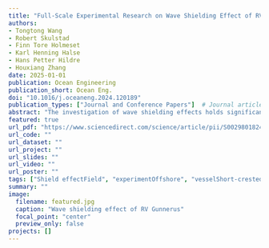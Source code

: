 ```yaml
---
title: "Full-Scale Experimental Research on Wave Shielding Effect of RV Gunnerus for Offshore Operations"
authors:
- Tongtong Wang
- Robert Skulstad
- Finn Tore Holmeset
- Karl Henning Halse
- Hans Petter Hildre
- Houxiang Zhang
date: 2025-01-01
publication: Ocean Engineering
publication_short: Ocean Eng.
doi: "10.1016/j.oceaneng.2024.120189"
publication_types: ["Journal and Conference Papers"]  # Journal article
abstract: "The investigation of wave shielding effects holds significant importance for practical offshore operations. Utilizing the calm area on the lee side of the vessel enables operations to enhance safety and efficiency. Optimized vessel heading control reduces the relative motions in crane operations, thereby increasing the operational window. To achieve this, we conducted full-scale field experiment research with the research vessel Gunnerus, delivering more reliable and credible results to bridge the gap from simulations to real-world conditions. A detailed examination of experimental data and analysis reveals that when the ship encounters two short-crested waves with nearly 90° directional difference, the largest crane motion and optimal shelter effects occur when the vessel is beam-on to the stronger wave. Crane motion was more sensitive to wave attack angles than to the amplitude of the shielded wave. Specifically, positioning the vessel between 165° and 180° relative to the stronger wave minimized wave elevation in the sheltered zone and reduced vertical crane movements. Additionally, headings between 90° and 120° created a sufficiently calm area for efficient operations. These insights provide practical implications for optimizing vessel positioning and enhancing operational efficiency in challenging marine environments."
featured: true
url_pdf: "https://www.sciencedirect.com/science/article/pii/S0029801824035273?via%3Dihub"
url_code: ""
url_dataset: ""
url_project: ""
url_slides: ""
url_video: ""
url_poster: ""    
tags: ["Shield effectField", "experimentOffshore", "vesselShort-crested","wavesCrane","operations"]
summary: ""
image:
  filename: featured.jpg
  caption: "Wave shielding effect of RV Gunnerus"
  focal_point: "center"
  preview_only: false
projects: []
---
```

